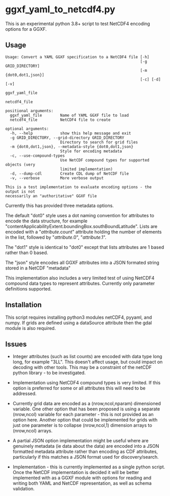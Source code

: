 # ggxf_yaml_to_netcdf4.py

This is an experimental python 3.8+ script to test NetCDF4 encoding options for a GGXF.

## Usage

```
Usage: Convert a YAML GGXF specification to a NetCDF4 file [-h]
                                                           [-g GRID_DIRECTORY]
                                                           [-m {dot0,dot1,json}]
                                                           [-c] [-d] [-v]
                                                           ggxf_yaml_file
                                                           netcdf4_file

positional arguments:
  ggxf_yaml_file        Name of YAML GGXF file to load
  netcdf4_file          NetCDF4 file to create

optional arguments:
  -h, --help            show this help message and exit
  -g GRID_DIRECTORY, --grid-directory GRID_DIRECTORY
                        Directory to search for grid files
  -m {dot0,dot1,json}, --metadata-style {dot0,dot1,json}
                        Style for encoding metadata
  -c, --use-compound-types
                        Use NetCDF compound types for supported objects (very
                        limited implementation)
  -d, --dump-cdl        Create CDL dump of NetCDF file
  -v, --verbose         More verbose output

This is a test implementation to evaluate encoding options - the output is not
necessarily an "authoritative" GGXF file

```

Currently this has provided three metadata options.  

The default "dot0" style uses a dot naming convention for attributes to encode the data structure, for example "contentApplicabilityExtent.boundingBox.southBoundLatitude".  Lists are encoded with a "*attribute*.count" attribute holding the number of elements in the list, followed by "*attribute*.0", "*attribute*.1".  

The "dot1" style is identical to "dot0" except that lists attributes are 1 based rather than 0 based.

The "json" style encodes all GGXF attributes into a JSON formated string stored in a NetCDF "metadata"

This implementation also includes a very limited test of using NetCDF4 compound data types to represent attributes.  Currently only 
parameter definitions supported.

## Installation

This script requires installing python3 modules netCDF4, pyyaml, and numpy.  If grids are defined using a dataSource attribute then the gdal module is also required.  

## Issues

* Integer attributes (such as list counts) are encoded with data type long long, for example "3LL".  This doesn't affect usage, but could impact on decoding with other tools.  This may be a constraint of the netCDF python library - to be investigated.

* Implementation using NetCDF4 compound types is very limited.  If this option is preferred for some or all attributes this will need to be addressed.

* Currently grid data are encoded as a (nrow,ncol,nparam) dimensioned variable.  One other option that has been proposed is using a separate (nrow,ncol) variable for each parameter - this is not provided as an option here.  Another option that could be implemented for grids with just one parameter is to collapse (nrow,ncol,1) dimension arrays to (nrow,ncol) arrays.

* A partial JSON option implementation might be useful where are genuinely metadata (ie data about the data) are encoded into a JSON formatted metadata attribute rather than encoding as CDF attributes, particularly if this matches a JSON format used for discovery/search.

* Implementation - this is currently implemented as a single python script.  Once the NetCDF implementation is decided it will be better implemented with as a GGXF module with options for reading and writing both YAML and NetCDF representation, as well as schema validation.  

